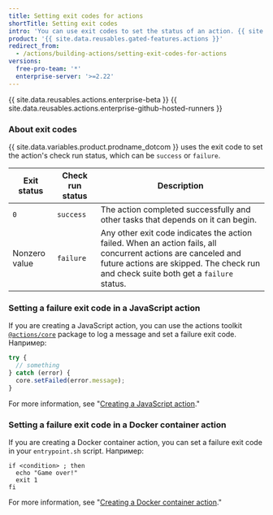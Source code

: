 ```yaml
---
title: Setting exit codes for actions
shortTitle: Setting exit codes
intro: 'You can use exit codes to set the status of an action. {{ site.data.variables.product.prodname_dotcom }} displays statuses to indicate passing or failing actions.'
product: '{{ site.data.reusables.gated-features.actions }}'
redirect_from:
  - /actions/building-actions/setting-exit-codes-for-actions
versions:
  free-pro-team: '*'
  enterprise-server: '>=2.22'
---
```


{{ site.data.reusables.actions.enterprise-beta }}
{{ site.data.reusables.actions.enterprise-github-hosted-runners }}

### About exit codes

{{ site.data.variables.product.prodname_dotcom }} uses the exit code to set the action's check run status, which can be `success` or `failure`.

| Exit status   | Check run status | Description                                                                                                                                                                                           |
| ------------- | ---------------- | ----------------------------------------------------------------------------------------------------------------------------------------------------------------------------------------------------- |
| `0`           | `success`        | The action completed successfully and other tasks that depends on it can begin.                                                                                                                       |
| Nonzero value | `failure`        | Any other exit code indicates the action failed. When an action fails, all concurrent actions are canceled and future actions are skipped. The check run and check suite both get a `failure` status. |

### Setting a failure exit code in a JavaScript action

If you are creating a JavaScript action, you can use the actions toolkit [`@actions/core`](https://github.com/actions/toolkit/tree/master/packages/core) package to log a message and set a failure exit code. Например:

```javascript
try {
  // something
} catch (error) {
  core.setFailed(error.message);
}
```

For more information, see "[Creating a JavaScript action](/articles/creating-a-javascript-action)."

### Setting a failure exit code in a Docker container action

If you are creating a Docker container action, you can set a failure exit code in your `entrypoint.sh` script. Например:

```
if <condition> ; then
  echo "Game over!"
  exit 1
fi
```

For more information, see "[Creating a Docker container action](/articles/creating-a-docker-container-action)."

